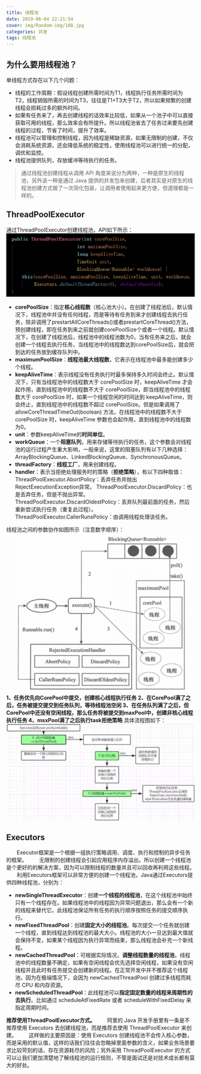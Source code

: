 ```yaml
---
title: 线程池
date: 2019-06-04 22:21:54
cover: img/Random-img/108.jpg
categories: 并发
tags: 线程池
---
```


## 为什么要用线程池？
单线程方式存在以下几个问题：
- 线程的工作周期：假设线程创建所需时间为T1，线程执行任务所需时间为T2，线程销毁所需的时间为T3，往往是T1+T3大于T2，所以如果频繁的创建线程会损耗过多的额外时间。
- 如果有任务来了，再去创建线程的话效率比较低，如果从一个池子中可以直接获取可用的线程，那么效率会有所提升。所以线程池省去了任务过来要先创建线程的过程，节省了时间，提升了效率。
- 线程池可以管理和控制线程，因为线程是稀缺资源，如果无限制的创建，不仅会消耗系统资源，还会降低系统的稳定性，使用线程池可以进行统一的分配，调优和监控。
- 线程池提供队列，存放缓冲等待执行的任务。

> 通过线程池创建线程从调用 API 角度来说分为两种，一种是原生的线程池，另外该一种是通过 Java 提供的并发包来创建，后者其实是对原生的线程池创建方式做了一次简化包装，让调用者使用起来更方便，但道理都是一样的。

## ThreadPoolExecutor
通过ThreadPoolExecutor创建线程池，API如下所示：
![ThreadPoolExecutor](/img/post-img/19-6-4-1.png)
- **corePoolSize**：指定**核心线程数**（核心池大小）。在创建了线程池后，默认情况下，线程池中并没有任何线程，而是等待有任务到来才创建线程去执行任务，除非调用了prestartAllCoreThreads()或者prestartCoreThread()方法，预创建线程，即在任务到来之前就创建corePoolSize个或者一个线程。默认情况下，在创建了线程池后，线程池中的线程池数为0，当有任务来之后，就会创建一个线程去执行任务，当线程池中的线程数达到corePoolSize后，就会把到达的任务放到缓存队列中。
- **maximumPoolSize**：**线程池最大线程数**，它表示在线程池中最多能创建多少个线程。
- **keepAliveTime**：表示线程没有任务执行时最多保持多久时间会终止。默认情况下，只有当线程池中的线程数大于 corePoolSize 时，keepAliveTime 才会起作用，直到线程池中的线程数不大于 corePoolSize，即当线程池中的线程数大于 corePoolSize 时，如果一个线程空闲的时间达到 keepAliveTime，则会终止，直到线程池中的线程数不超过 corePoolSize。但是如果调用了 allowCoreThreadTimeOut(boolean) 方法，在线程池中的线程数不大于 corePoolSize 时，keepAliveTime 参数也会起作用，直到线程池中的线程数为0。
- **unit**：参数keepAliveTime的**时间单位**。
- **workQueue**：一个**阻塞队列**，用来存储等待执行的任务，这个参数会对线程池的运行过程产生重大影响，一般来说，这里的阻塞队列有以下几种选择：ArrayBlockingQueue、LinkedBlockingQueue、SynchronousQueue。
- **threadFactory**：**线程工厂**，用来创建线程。
- **handler**：表示当拒绝处理服务时的策略（**拒绝策略**），有以下四种取值：
ThreadPoolExecutor.AbortPolicy：丢弃任务并抛出RejectExecutionException异常。
ThreadPoolExecutor.DiscardPolicy：也是丢弃任务，但是不抛出异常。
ThreadPoolExecutor.DiscardOldestPolicy：丢弃队列最前面的任务，然后重新尝试执行任务（重复此过程）。
ThreadPoolExecutor.CallerRunsPolicy：由调用线程处理该任务。

线程池之间的参数协作如图所示（注意数字顺序）：
![线程池参数协作图](/img/post-img/19-6-4-2.png)
**1、任务优先向CorePool中提交，创建核心线程执行任务
2、在CorePool满了之后，任务被提交提交到任务队列，等待线程池空闲
3、在任务队列满了之后，但CorePool中还没有空闲线程，那么任务将被提交到maxPool中，创建非核心线程执行任务
4、msxPool满了之后执行task拒绝策略**
具体流程图如下：
![线程池流程图](/img/post-img/19-6-4-3.png)

## Executors
&emsp;&emsp;Executor框架是一个根据一组执行策略调用、调度、执行和控制的异步任务的框架。
&emsp;&emsp;无限制的创建线程会引起应用程序内存溢出。所以创建一个线程池是个更好的的解决方案，因为可以限制线程的数量并且可以回收再利用这些线程。
&emsp;&emsp;利用Executors框架可以非常方便的创建一个线程池，Java通过Executors提供四种线程池，分别为：
- **newSingleThreadExecutor**：创建**一个线程的线程池**，在这个线程池中始终只有一个线程存在。如果线程池中的线程因为异常问题退出，那么会有一个新的线程来替代它。此线程池保证所有任务的执行顺序按照任务的提交顺序执行。
- **newFixedThreadPool**：创建**固定大小的线程池**。每次提交一个任务就创建一个线程，直到线程达到线程池的最大大小。线程池的大小一旦达到最大值就会保持不变，如果某个线程因为执行异常而结束，那么线程池会补充一个新线程。
- **newCachedThreadPool**：可根据实际情况，**调整线程数量的线程池**，线程池中的线程数量不确定，如果有空闲线程会优先选择空闲线程，如果没有空闲线程并且此时有任务提交会创建新的线程。在正常开发中并不推荐这个线程池，因为在极端情况下，会因为 newCachedThreadPool 创建过多线程而耗尽 CPU 和内存资源。
- **newScheduledThreadPool**：此线程池可以**指定固定数量的线程来周期性的去执行**。比如通过 scheduleAtFixedRate 或者 scheduleWithFixedDelay 来指定周期时间。

**推荐使用ThreadPoolExecutor方式。**
&emsp;&emsp;阿里的 Java 开发手册里有一条是不推荐使用 Executors 去创建线程池，而是推荐去使用 ThreadPoolExecutor 来创建。
&emsp;&emsp;这样做的主要原因是：使用 Executors 创建线程池不会传入核心参数，而是采用的默认值，这样的话我们往往会忽略掉里面参数的含义，如果业务场景要求比较苛刻的话，存在资源耗尽的风险；另外采用 ThreadPoolExecutor 的方式可以让我们更加清楚地了解线程池的运行规则，不管是面试还是对技术成长都有莫大的好处。
